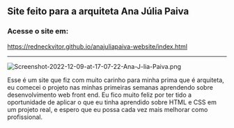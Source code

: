 ## Site feito para a arquiteta Ana Júlia Paiva
### Acesse o site em:
https://redneckvitor.github.io/anajuliapaiva-website/index.html
<hr>

![Screenshot-2022-12-09-at-17-07-22-Ana-J-lia-Paiva.png](https://i.postimg.cc/FRLnp49p/Screenshot-2022-12-09-at-17-07-22-Ana-J-lia-Paiva.png)

Esse é um site que fiz com muito carinho para minha prima que é arquiteta, eu comecei o projeto nas minhas 
primeiras semanas aprendendo sobre desenvolvimento web front end. Eu fico muito feliz por ter tido a oportunidade
de aplicar o que eu tinha aprendido sobre HTML e CSS em um projeto real, e espero que eu possa cada vez mais 
melhorar como profissional.
